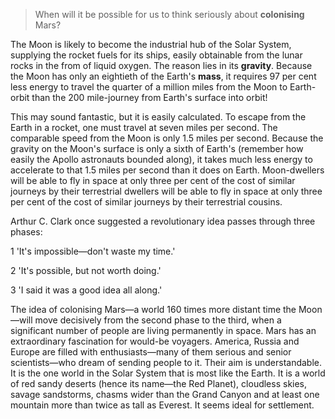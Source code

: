 > When will it be possible for us to think seriously about **colonising** Mars?



The Moon is likely to become the industrial hub of the Solar System, supplying the rocket fuels for its ships, easily obtainable from the lunar rocks in the from of liquid oxygen. The reason lies in its **gravity**. Because the Moon has only an eightieth of the Earth's **mass**, it requires 97 per cent less energy to travel the quarter of a million miles from the Moon to Earth-orbit than the 200 mile-journey from Earth's surface into orbit!



This may sound fantastic, but it is easily calculated. To escape from the Earth in a rocket, one must travel at seven miles per second. The comparable speed from the Moon is only 1.5 miles per second. Because the gravity on the Moon's surface is only a sixth of Earth's (remember how easily the Apollo astronauts bounded along), it takes much less energy to accelerate to that 1.5 miles per second than it does on Earth. Moon-dwellers will be able to fly in space at only three per cent of the cost of similar journeys by their terrestrial dwellers will be able to fly in space at only three per cent of the cost of similar journeys by their terrestrial cousins.



Arthur C. Clark once suggested a revolutionary idea passes through three phases:

   1 'It's impossible—don't waste my time.'

   2 'It's possible, but not worth doing.'

   3 'I said it was a good idea all along.'



The idea of colonising Mars—a world 160 times more distant time the Moon—will move decisively from the second phase to the third, when a significant number of people are living permanently in space. Mars has an extraordinary fascination for would-be voyagers. America, Russia and Europe are filled with enthusiasts—many of them serious and senior scientists—who dream of sending people to it. Their aim is understandable. It is the one world in the Solar System that is most like the Earth. It is a world of red sandy deserts (hence its name—the Red Planet), cloudless skies, savage sandstorms, chasms wider than the Grand Canyon and at least one mountain more than twice as tall as Everest. It seems ideal for settlement.